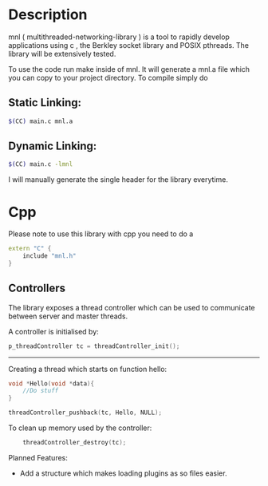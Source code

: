 # Description


mnl ( multithreaded-networking-library ) is a tool to rapidly develop applications using c , the Berkley socket library and POSIX pthreads. The library will be extensively tested.

To use the code run make inside of mnl. It will generate a mnl.a file which you can copy to your project directory. To compile simply do

## Static Linking:
```bash
$(CC) main.c mnl.a
```

## Dynamic Linking:
```bash
$(CC) main.c -lmnl
```

I will manually generate the single header for the library everytime.

# Cpp

Please note to use this library with cpp you need to do a
```cpp
extern "C" {
	include "mnl.h"
}
```

## Controllers
The library exposes a thread controller which can be used to communicate between server and master threads.

A controller is initialised by:

```C
p_threadController tc = threadController_init();
```
___
Creating a thread which starts on function hello:
```C
void *Hello(void *data){
	//Do stuff
}

threadController_pushback(tc, Hello, NULL);
```


To clean up memory used by the controller:
```C
	threadController_destroy(tc);
```

Planned Features:
- Add a structure which makes loading plugins as so files easier.
